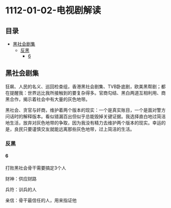 # 1112-01-02-电视剧解读

## 目录

-   [黑社会剧集](#黑社会剧集)
    -   [反黑](#反黑)
        -   [6](#6)

## 黑社会剧集

狂飙、人民的名义、巡回检查组，香港黑社会剧集、TVB卧底剧，欧美黑帮剧；都在提醒我：世界远比我所接触到的要复杂得多。官商勾结、黑白两道互相利用、商黑合作，揭示着社会中有大量的灰色地带。

黑社会、贪官与奸商，维护着两个版本的现实：一个是真实账目，一个是面对警方问话时的解释版本。看似错漏百出但似乎总能毁掉关键证据。我选择直白地过简洁地生活，放弃对灰色地带的争取，因为我没有精力去维护两个版本的现实。幸运的是，良民只要谨慎交友就能远离那些灰色地带，过上简洁的生活。

### 反黑

#### 6

打败黑社会骨干需要搞定3个人

财神：供应财路

兵符：训兵的人

亲信：骨干最信任的人，用来指证他
